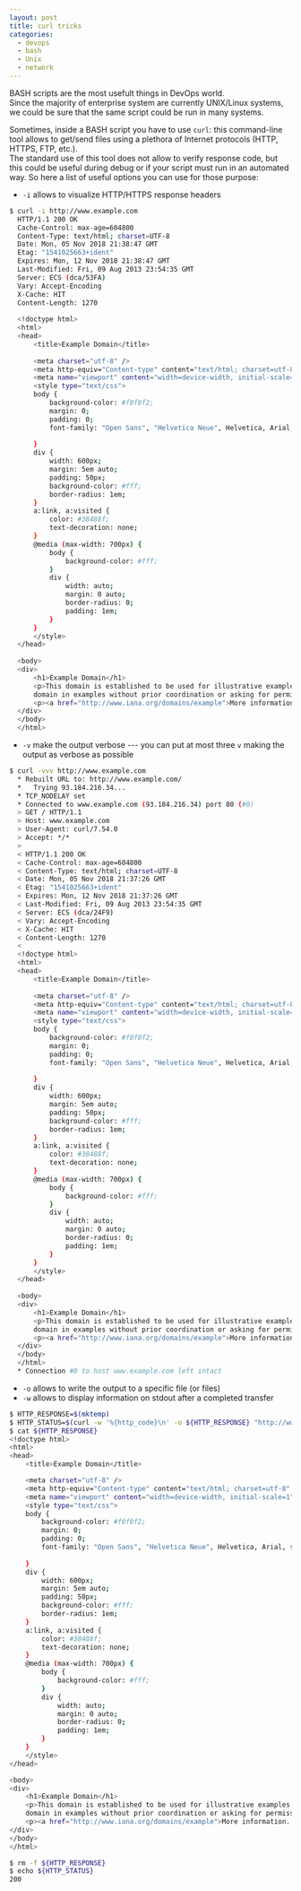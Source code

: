 ```yaml
---
layout: post
title: curl tricks
categories:
  - devops
  - bash
  - Unix
  - network
---
```


BASH scripts are the most usefult things in DevOps world.  
Since the majority of enterprise system are currently UNIX/Linux systems, we could be sure that the same script could be run in many systems.

Sometimes, inside a BASH script you have to use `curl`: this command-line tool allows to get/send files using a plethora of Internet protocols (HTTP, HTTPS, FTP, etc.).  
The standard use of this tool does not allow to verify response code, but this could be useful during debug or if your script must run in an automated way.
So here a list of useful options you can use for those purpose:
- `-i` allows to visualize HTTP/HTTPS response headers

```bash
$ curl -i http://www.example.com
  HTTP/1.1 200 OK
  Cache-Control: max-age=604800
  Content-Type: text/html; charset=UTF-8
  Date: Mon, 05 Nov 2018 21:38:47 GMT
  Etag: "1541025663+ident"
  Expires: Mon, 12 Nov 2018 21:38:47 GMT
  Last-Modified: Fri, 09 Aug 2013 23:54:35 GMT
  Server: ECS (dca/53FA)
  Vary: Accept-Encoding
  X-Cache: HIT
  Content-Length: 1270
  
  <!doctype html>
  <html>
  <head>
      <title>Example Domain</title>
  
      <meta charset="utf-8" />
      <meta http-equiv="Content-type" content="text/html; charset=utf-8" />
      <meta name="viewport" content="width=device-width, initial-scale=1" />
      <style type="text/css">
      body {
          background-color: #f0f0f2;
          margin: 0;
          padding: 0;
          font-family: "Open Sans", "Helvetica Neue", Helvetica, Arial, sans-serif;
          
      }
      div {
          width: 600px;
          margin: 5em auto;
          padding: 50px;
          background-color: #fff;
          border-radius: 1em;
      }
      a:link, a:visited {
          color: #38488f;
          text-decoration: none;
      }
      @media (max-width: 700px) {
          body {
              background-color: #fff;
          }
          div {
              width: auto;
              margin: 0 auto;
              border-radius: 0;
              padding: 1em;
          }
      }
      </style>    
  </head>
  
  <body>
  <div>
      <h1>Example Domain</h1>
      <p>This domain is established to be used for illustrative examples in documents. You may use this
      domain in examples without prior coordination or asking for permission.</p>
      <p><a href="http://www.iana.org/domains/example">More information...</a></p>
  </div>
  </body>
  </html>
```
- `-v` make the output verbose --- you can put at most three `v` making the output as verbose as possible

```bash
$ curl -vvv http://www.example.com
  * Rebuilt URL to: http://www.example.com/
  *   Trying 93.184.216.34...
  * TCP_NODELAY set
  * Connected to www.example.com (93.184.216.34) port 80 (#0)
  > GET / HTTP/1.1
  > Host: www.example.com
  > User-Agent: curl/7.54.0
  > Accept: */*
  > 
  < HTTP/1.1 200 OK
  < Cache-Control: max-age=604800
  < Content-Type: text/html; charset=UTF-8
  < Date: Mon, 05 Nov 2018 21:37:26 GMT
  < Etag: "1541025663+ident"
  < Expires: Mon, 12 Nov 2018 21:37:26 GMT
  < Last-Modified: Fri, 09 Aug 2013 23:54:35 GMT
  < Server: ECS (dca/24F9)
  < Vary: Accept-Encoding
  < X-Cache: HIT
  < Content-Length: 1270
  < 
  <!doctype html>
  <html>
  <head>
      <title>Example Domain</title>
  
      <meta charset="utf-8" />
      <meta http-equiv="Content-type" content="text/html; charset=utf-8" />
      <meta name="viewport" content="width=device-width, initial-scale=1" />
      <style type="text/css">
      body {
          background-color: #f0f0f2;
          margin: 0;
          padding: 0;
          font-family: "Open Sans", "Helvetica Neue", Helvetica, Arial, sans-serif;
          
      }
      div {
          width: 600px;
          margin: 5em auto;
          padding: 50px;
          background-color: #fff;
          border-radius: 1em;
      }
      a:link, a:visited {
          color: #38488f;
          text-decoration: none;
      }
      @media (max-width: 700px) {
          body {
              background-color: #fff;
          }
          div {
              width: auto;
              margin: 0 auto;
              border-radius: 0;
              padding: 1em;
          }
      }
      </style>    
  </head>
  
  <body>
  <div>
      <h1>Example Domain</h1>
      <p>This domain is established to be used for illustrative examples in documents. You may use this
      domain in examples without prior coordination or asking for permission.</p>
      <p><a href="http://www.iana.org/domains/example">More information...</a></p>
  </div>
  </body>
  </html>
  * Connection #0 to host www.example.com left intact
```

- `-o` allows to write the output to a specific file (or files)
- `-w` allows to display information on stdout after a completed transfer

```bash
$ HTTP_RESPONSE=$(mktemp)
$ HTTP_STATUS=$(curl -w '%{http_code}\n' -o ${HTTP_RESPONSE} "http://www.example.com")
$ cat ${HTTP_RESPONSE}
<!doctype html>
<html>
<head>
    <title>Example Domain</title>

    <meta charset="utf-8" />
    <meta http-equiv="Content-type" content="text/html; charset=utf-8" />
    <meta name="viewport" content="width=device-width, initial-scale=1" />
    <style type="text/css">
    body {
        background-color: #f0f0f2;
        margin: 0;
        padding: 0;
        font-family: "Open Sans", "Helvetica Neue", Helvetica, Arial, sans-serif;
        
    }
    div {
        width: 600px;
        margin: 5em auto;
        padding: 50px;
        background-color: #fff;
        border-radius: 1em;
    }
    a:link, a:visited {
        color: #38488f;
        text-decoration: none;
    }
    @media (max-width: 700px) {
        body {
            background-color: #fff;
        }
        div {
            width: auto;
            margin: 0 auto;
            border-radius: 0;
            padding: 1em;
        }
    }
    </style>    
</head>

<body>
<div>
    <h1>Example Domain</h1>
    <p>This domain is established to be used for illustrative examples in documents. You may use this
    domain in examples without prior coordination or asking for permission.</p>
    <p><a href="http://www.iana.org/domains/example">More information...</a></p>
</div>
</body>
</html>

$ rm -f ${HTTP_RESPONSE}
$ echo ${HTTP_STATUS}
200
```
